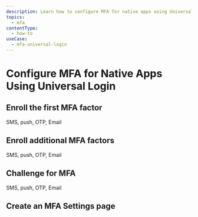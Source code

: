 ```yaml
---
description: Learn how to configure MFA for native apps using Universal Login.
topics:
  - mfa
contentType:
  - how-to
useCase:
  - mfa-universal-login
---
```

# Configure MFA for Native Apps Using Universal Login

## Enroll the first MFA factor

SMS, push, OTP, Email

## Enroll additional MFA factors

SMS, push, OTP, Email

## Challenge for MFA

SMS, push, OTP, Email

## Create an MFA Settings page

